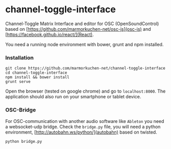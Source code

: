 # channel-toggle-interface

Channel-Toggle Matrix Interface and editor for OSC (OpenSoundControl) based on [https://github.com/marmorkuchen-net/osc-js](osc-js) and [https://facebook.github.io/react/](React).

You need a running node environment with bower, grunt and npm installed.

### Installation

    git clone https://github.com/marmorkuchen-net/channel-toggle-interface
    cd channel-toggle-interface
    npm install && bower install
    grunt serve

Open the browser (tested on google chrome) and go to `localhost:8000`. The application should also run on your smartphone or tablet device.

### OSC-Bridge

For OSC-communication with another audio software like `Ableton` you need a websocket-udp bridge. Check the `bridge.py` file, you will need a python environment, [http://autobahn.ws/python/](autobahn) based on twisted.

    python bridge.py
